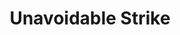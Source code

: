 ---
title: "Unavoidable Strike"

feat:
  types: ["Psionic"]
  description: |
    You can make an unarmed strike or use a natural weapon against your foe as if delivering a touch attack.
  prerequisite: |
    Str 13, Psionic Fist, base attack bonus +5.
  benefit: |
    To use this feat, you must expend your psionic focus. You can resolve your unarmed strike or attack with a natural weapon as a touch attack.

    You must decide whether or not to use this feat prior to making an attack. If your attack misses, you still expend your psionic focus.
---